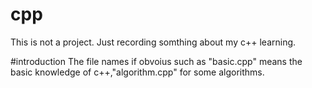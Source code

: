 # cpp
This is not a project.
Just recording somthing about my c++ learning.

#introduction
The file names if obvoius such as "basic.cpp" means the basic knowledge of c++,"algorithm.cpp" for some algorithms.

